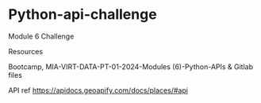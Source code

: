 # Python-api-challenge

Module 6 Challenge

Resources

Bootcamp, MIA-VIRT-DATA-PT-01-2024-Modules (6)-Python-APIs & Gitlab files

API ref https://apidocs.geoapify.com/docs/places/#api
